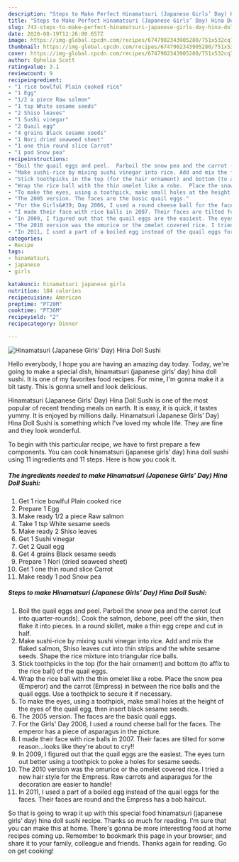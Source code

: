```yaml
---
description: "Steps to Make Perfect Hinamatsuri (Japanese Girls’ Day) Hina Doll Sushi"
title: "Steps to Make Perfect Hinamatsuri (Japanese Girls’ Day) Hina Doll Sushi"
slug: 743-steps-to-make-perfect-hinamatsuri-japanese-girls-day-hina-doll-sushi
date: 2020-08-19T12:26:00.657Z
image: https://img-global.cpcdn.com/recipes/6747902343905280/751x532cq70/hinamatsuri-japanese-girls-day-hina-doll-sushi-recipe-main-photo.jpg
thumbnail: https://img-global.cpcdn.com/recipes/6747902343905280/751x532cq70/hinamatsuri-japanese-girls-day-hina-doll-sushi-recipe-main-photo.jpg
cover: https://img-global.cpcdn.com/recipes/6747902343905280/751x532cq70/hinamatsuri-japanese-girls-day-hina-doll-sushi-recipe-main-photo.jpg
author: Ophelia Scott
ratingvalue: 3.1
reviewcount: 9
recipeingredient:
- "1 rice bowlful Plain cooked rice"
- "1 Egg"
- "1/2 a piece Raw salmon"
- "1 tsp White sesame seeds"
- "2 Shiso leaves"
- "1 Sushi vinegar"
- "2 Quail egg"
- "4 grains Black sesame seeds"
- "1 Nori dried seaweed sheet"
- "1 one thin round slice Carrot"
- "1 pod Snow pea"
recipeinstructions:
- "Boil the quail eggs and peel.  Parboil the snow pea and the carrot (cut into quarter-rounds).  Cook the salmon, debone, peel off the skin, then flake it into pieces. In a round skillet, make a thin egg crepe and cut in half."
- "Make sushi-rice by mixing sushi vinegar into rice. Add and mix the flaked salmon, Shiso leaves cut into thin strips and the white sesame seeds.  Shape the rice mixture into triangular rice balls."
- "Stick toothpicks in the top (for the hair ornament) and bottom (to affix to the rice ball) of the quail eggs."
- "Wrap the rice ball with the thin omelet like a robe.  Place the snow pea (Emperor) and the carrot (Empress) in between the rice balls and the quail eggs.  Use a toothpick to secure it if necessary."
- "To make the eyes, using a toothpick, make small holes at the height of the eyes of the quail egg, then insert black sesame seeds."
- "The 2005 version. The faces are the basic quail eggs."
- "For the Girls&#39; Day 2006, I used a round cheese ball for the faces.  The emperor has a piece of asparagus in the picture."
- "I made their face with rice balls in 2007. Their faces are tilted for some reason…looks like they&#39;re about to cry!!"
- "In 2009, I figured out that the quail eggs are the easiest. The eyes turn out better using a toothpick to poke a holes for sesame seeds."
- "The 2010 version was the omurice or the omelet covered rice. I tried a new hair style for the Empress. Raw carrots and asparagus for the decoration are easier to handle!"
- "In 2011, I used a part of a boiled egg instead of the quail eggs for the faces. Their faces are round and the Empress has a bob haircut."
categories:
- Recipe
tags:
- hinamatsuri
- japanese
- girls

katakunci: hinamatsuri japanese girls 
nutrition: 184 calories
recipecuisine: American
preptime: "PT20M"
cooktime: "PT36M"
recipeyield: "2"
recipecategory: Dinner

---
```



![Hinamatsuri (Japanese Girls’ Day) Hina Doll Sushi](https://img-global.cpcdn.com/recipes/6747902343905280/751x532cq70/hinamatsuri-japanese-girls-day-hina-doll-sushi-recipe-main-photo.jpg)

Hello everybody, I hope you are having an amazing day today. Today, we're going to make a special dish, hinamatsuri (japanese girls’ day) hina doll sushi. It is one of my favorites food recipes. For mine, I'm gonna make it a bit tasty. This is gonna smell and look delicious.

Hinamatsuri (Japanese Girls’ Day) Hina Doll Sushi is one of the most popular of recent trending meals on earth. It is easy, it is quick, it tastes yummy. It is enjoyed by millions daily. Hinamatsuri (Japanese Girls’ Day) Hina Doll Sushi is something which I've loved my whole life. They are fine and they look wonderful.




To begin with this particular recipe, we have to first prepare a few components. You can cook hinamatsuri (japanese girls’ day) hina doll sushi using 11 ingredients and 11 steps. Here is how you cook it.

<!--inarticleads1-->

##### The ingredients needed to make Hinamatsuri (Japanese Girls’ Day) Hina Doll Sushi:

1. Get 1 rice bowlful Plain cooked rice
1. Prepare 1 Egg
1. Make ready 1/2 a piece Raw salmon
1. Take 1 tsp White sesame seeds
1. Make ready 2 Shiso leaves
1. Get 1 Sushi vinegar
1. Get 2 Quail egg
1. Get 4 grains Black sesame seeds
1. Prepare 1 Nori (dried seaweed sheet)
1. Get 1 one thin round slice Carrot
1. Make ready 1 pod Snow pea




<!--inarticleads2-->

##### Steps to make Hinamatsuri (Japanese Girls’ Day) Hina Doll Sushi:

1. Boil the quail eggs and peel.  Parboil the snow pea and the carrot (cut into quarter-rounds).  Cook the salmon, debone, peel off the skin, then flake it into pieces. In a round skillet, make a thin egg crepe and cut in half.
1. Make sushi-rice by mixing sushi vinegar into rice. Add and mix the flaked salmon, Shiso leaves cut into thin strips and the white sesame seeds.  Shape the rice mixture into triangular rice balls.
1. Stick toothpicks in the top (for the hair ornament) and bottom (to affix to the rice ball) of the quail eggs.
1. Wrap the rice ball with the thin omelet like a robe.  Place the snow pea (Emperor) and the carrot (Empress) in between the rice balls and the quail eggs.  Use a toothpick to secure it if necessary.
1. To make the eyes, using a toothpick, make small holes at the height of the eyes of the quail egg, then insert black sesame seeds.
1. The 2005 version. The faces are the basic quail eggs.
1. For the Girls&#39; Day 2006, I used a round cheese ball for the faces.  The emperor has a piece of asparagus in the picture.
1. I made their face with rice balls in 2007. Their faces are tilted for some reason…looks like they&#39;re about to cry!!
1. In 2009, I figured out that the quail eggs are the easiest. The eyes turn out better using a toothpick to poke a holes for sesame seeds.
1. The 2010 version was the omurice or the omelet covered rice. I tried a new hair style for the Empress. Raw carrots and asparagus for the decoration are easier to handle!
1. In 2011, I used a part of a boiled egg instead of the quail eggs for the faces. Their faces are round and the Empress has a bob haircut.




So that is going to wrap it up with this special food hinamatsuri (japanese girls’ day) hina doll sushi recipe. Thanks so much for reading. I'm sure that you can make this at home. There's gonna be more interesting food at home recipes coming up. Remember to bookmark this page in your browser, and share it to your family, colleague and friends. Thanks again for reading. Go on get cooking!
